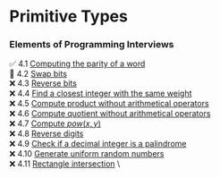 # Primitive Types
### Elements of Programming Interviews
:white_check_mark:      4.1  [Computing the parity of a word](4_1_Parity.ipynb) \
:construction:          4.2  [Swap bits](README.md) \
:x:                     4.3  [Reverse bits](README.md) \
:x:                     4.4  [Find a closest integer with the same weight](README.md) \
:x:                     4.5  [Compute product without arithmetical operators](README.md) \
:x:                     4.6  [Compute quotient without arithmetical operators](README.md) \
:x:                     4.7  [Compute $pow(x, y)$](README.md) \
:x:                     4.8  [Reverse digits](README.md) \
:x:                     4.9  [Check if a decimal integer is a palindrome](README.md) \
:x:                     4.10  [Generate uniform random numbers](README.md) \
:x:                     4.11  [Rectangle intersection](README.md) \
